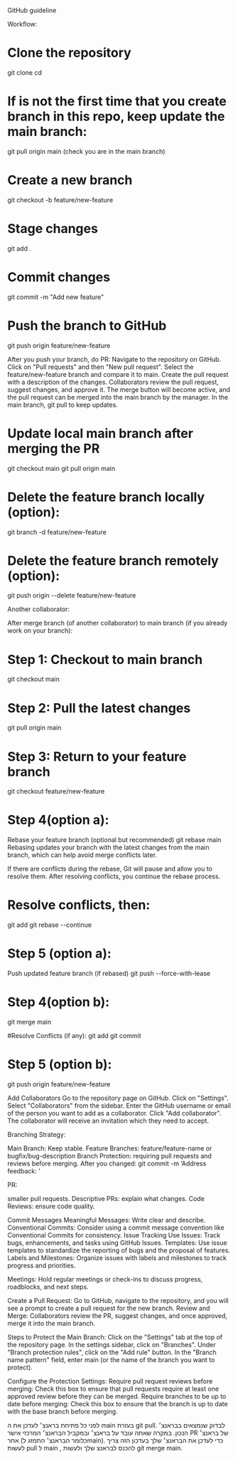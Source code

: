 GitHub guideline

Workflow:

# Clone the repository

git clone <repository-url>
cd <repository-name>

# If is not the first time that you create branch in this repo, keep update the main branch:

git pull origin main (check you are in the main branch)

# Create a new branch

git checkout -b feature/new-feature

# Stage changes

git add .

# Commit changes

git commit -m "Add new feature"

# Push the branch to GitHub

git push origin feature/new-feature

After you push your branch, do PR:
Navigate to the repository on GitHub.
Click on "Pull requests" and then "New pull request".
Select the feature/new-feature branch and compare it to main.
Create the pull request with a description of the changes.
Collaborators review the pull request, suggest changes, and approve it.
The merge button will become active, and the pull request can be merged into the main branch by the manager.
In the main branch, git pull to keep updates.

# Update local main branch after merging the PR

git checkout main
git pull origin main

# Delete the feature branch locally (option):

git branch -d feature/new-feature

# Delete the feature branch remotely (option):

git push origin --delete feature/new-feature

Another collaborator:

After merge branch (of another collaborator) to main branch (if you already work on your branch):

# Step 1: Checkout to main branch

git checkout main

# Step 2: Pull the latest changes

git pull origin main

# Step 3: Return to your feature branch

git checkout feature/new-feature

# Step 4(option a):

Rebase your feature branch (optional but recommended)
git rebase main
Rebasing updates your branch with the latest changes from the main branch, which can help avoid merge conflicts later.

If there are conflicts during the rebase, Git will pause and allow you to resolve them. After resolving conflicts, you continue the rebase process.

# Resolve conflicts, then:

git add <resolved-files>
git rebase --continue

# Step 5 (option a):

Push updated feature branch (if rebased)
git push --force-with-lease

# Step 4(option b):

git merge main

#Resolve Conflicts (if any):
git add <resolved-file>
git commit

# Step 5 (option b):

git push origin feature/new-feature

Add Collaborators
Go to the repository page on GitHub.
Click on "Settings".
Select "Collaborators" from the sidebar.
Enter the GitHub username or email of the person you want to add as a collaborator.
Click "Add collaborator".
The collaborator will receive an invitation which they need to accept.

Branching Strategy:

Main Branch: Keep stable.
Feature Branches: feature/feature-name or bugfix/bug-description
Branch Protection: requiring pull requests and reviews before merging.
After you changed: git commit -m ‘Address feedback: <description of changes>’

PR:

smaller pull requests.
Descriptive PRs: explain what changes.
Code Reviews: ensure code quality.

Commit Messages
Meaningful Messages: Write clear and describe.
Conventional Commits: Consider using a commit message convention like Conventional Commits for consistency.
Issue Tracking
Use Issues: Track bugs, enhancements, and tasks using GitHub Issues.
Templates: Use issue templates to standardize the reporting of bugs and the proposal of features.
Labels and Milestones: Organize issues with labels and milestones to track progress and priorities.

Meetings: Hold regular meetings or check-ins to discuss progress, roadblocks, and next steps.

Create a Pull Request:
Go to GitHub, navigate to the repository, and you will see a prompt to create a pull request for the new branch.
Review and Merge:
Collaborators review the PR, suggest changes, and once approved, merge it into the main branch.

Steps to Protect the Main Branch:
Click on the "Settings" tab at the top of the repository page.
In the settings sidebar, click on "Branches".
Under "Branch protection rules", click on the "Add rule" button.
In the "Branch name pattern" field, enter main (or the name of the branch you want to protect).

Configure the Protection Settings:
Require pull request reviews before merging: Check this box to ensure that pull requests require at least one approved review before they can be merged.
Require branches to be up to date before merging: Check this box to ensure that the branch is up to date with the base branch before merging.

לפני כל פתיחת בראנצ׳ לעדכן את ה main בעזרת git pull. לבדוק שנמצאים בבראנצ׳ הנכון.
במקרה שאתה עובד על בראנצ׳ ובמקביל הבראנצ׳ המרכזי אישר PR של בראנצ׳ אחר (כלומר הבראנצ׳ התמזג לmain). כדי לעדכן את הבראנצ׳ שלך בעדכון הזה צריך לעשות pull ל main , להכנס לבראנצ שלך ולעשות git merge main.
